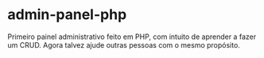 # admin-panel-php
Primeiro painel administrativo feito em PHP, com intuito de aprender a fazer um CRUD.
Agora talvez ajude outras pessoas com o mesmo propósito.
